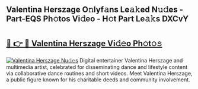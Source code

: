 ## Valentina Herszage O𝚗lyf𝚊ns Le𝚊𝚔ed N𝚞𝚍es - Part-EQS Ph𝚘tos Vi𝚍eo - H𝚘t Part Le𝚊𝚔s DXCvY

# <h2><a href="http://hf226gk.feru.top/?c=Valentina+Herszage">🔗 👉 🔴 Valentina Herszage Vi𝚍𝚎o Ph𝚘t𝚘𝚜</a></h2>

[![Valentina Herszage Nu𝚍𝚎s](https://i.imgur.com/0TWrTi3.gif)](http://hf226gk.feru.top/?c=Valentina+Herszage)
Digital entertainer Valentina Herszage and multimedia artist, celebrated for disseminating dance and lifestyle content via collaborative dance routines and short videos. Meet Valentina Herszage, a public figure known for his charitable deeds and community involvement. 
